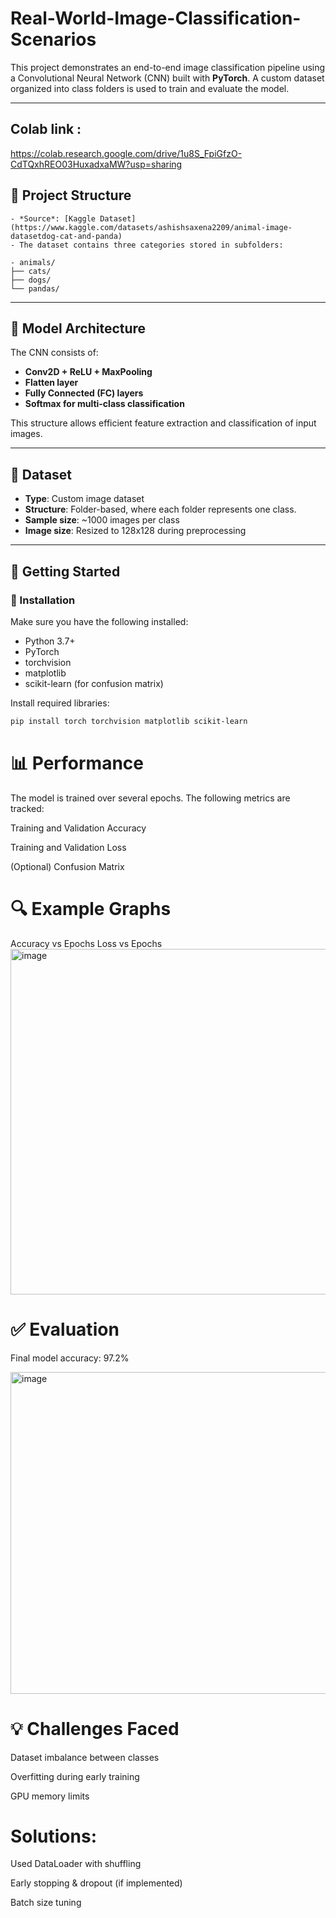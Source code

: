 # Real-World-Image-Classification-Scenarios

This project demonstrates an end-to-end image classification pipeline using a Convolutional Neural Network (CNN) built with **PyTorch**. A custom dataset organized into class folders is used to train and evaluate the model.

---
## Colab link :
https://colab.research.google.com/drive/1u8S_FpiGfzO-CdTQxhREO03HuxadxaMW?usp=sharing
## 📁 Project Structure
```
- *Source*: [Kaggle Dataset](https://www.kaggle.com/datasets/ashishsaxena2209/animal-image-datasetdog-cat-and-panda)
- The dataset contains three categories stored in subfolders:

- animals/
├── cats/
├── dogs/
└── pandas/
```

---

## 🧠 Model Architecture

The CNN consists of:

- **Conv2D + ReLU + MaxPooling**
- **Flatten layer**
- **Fully Connected (FC) layers**
- **Softmax for multi-class classification**

This structure allows efficient feature extraction and classification of input images.

---

## 🧪 Dataset

- **Type**: Custom image dataset
- **Structure**: Folder-based, where each folder represents one class.
- **Sample size**: ~1000 images per class
- **Image size**: Resized to 128x128 during preprocessing

---

## 🚀 Getting Started

### 🔧 Installation

Make sure you have the following installed:
- Python 3.7+
- PyTorch
- torchvision
- matplotlib
- scikit-learn (for confusion matrix)

Install required libraries:

```bash
pip install torch torchvision matplotlib scikit-learn
```

# 📊 Performance
The model is trained over several epochs. The following metrics are tracked:

Training and Validation Accuracy

Training and Validation Loss

(Optional) Confusion Matrix

# 🔍 Example Graphs
Accuracy vs Epochs	Loss vs Epochs
<img width="1341" height="553" alt="image" src="https://github.com/user-attachments/assets/150b5106-8b0d-4f11-98ed-fcccd26c579a" />

# ✅ Evaluation
Final model accuracy: 97.2%

<img width="592" height="515" alt="image" src="https://github.com/user-attachments/assets/91dcbbf3-2f43-492d-bbae-a6164aa6c890" />


# 💡 Challenges Faced
Dataset imbalance between classes

Overfitting during early training

GPU memory limits

# Solutions:

Used DataLoader with shuffling

Early stopping & dropout (if implemented)

Batch size tuning
